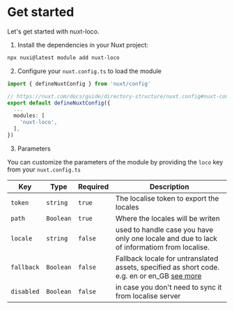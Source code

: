 # Get started

Let's get started with nuxt-loco.

1. Install the dependencies in your Nuxt project:
```bash
npx nuxi@latest module add nuxt-loco
```

2. Configure your `nuxt.config.ts` to load the module

```ts [nuxt.config.ts]
import { defineNuxtConfig } from 'nuxt/config'

// https://nuxt.com/docs/guide/directory-structure/nuxt.config#nuxt-config-file
export default defineNuxtConfig({
  ...
  modules: [
    'nuxt-loco',
  ],
})
```

3. Parameters

You can customize the parameters of the module by providing the `loco` key from your `nuxt.config.ts`

| Key            | Type      | Required  | Description                                                                                                                                                  |
| ---------------| --------- | ----------| ------------------------------------------------------------------------------------------------------------------------------------------------------------ |
| `token`        | `string`  | `true`    | The localise token to export the locales                                                                                                                     |
| `path`         | `Boolean` | `true`    | Where the locales will be writen                                                                                                                             |
| `locale`       | `string`  | `false`   | used to handle case you have only one locale and due to lack of informatiom from localise.                                                                   |
| `fallback`     | `Boolean` | `false`   | Fallback locale for untranslated assets, specified as short code. e.g. en or en_GB [see more](https://localise.biz/api/docs/export/exportall#query)          |
| `disabled`     | `Boolean` | `false`   | in case you don't need to sync it from localise server                                                                                                       |